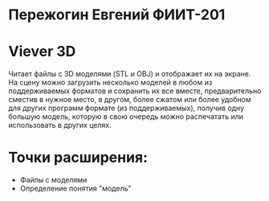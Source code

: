 Пережогин Евгений ФИИТ-201
==========================

Viever 3D
=========

Читает файлы с 3D моделями (STL и OBJ) и отображает их на экране. На сцену можно загрузить несколько моделей в любом из поддерживаемых
форматов и сохранить их все вместе, предварительно сместив в нужное место, в другом, более сжатом или более удобном для других программ формате (из поддерживаемых),
получив одну большую модель, которую в свою очередь можно распечатать или использовать в других целях.

Точки расширения:
=================

+ Файлы с моделями
+ Определение понятия "модель"

